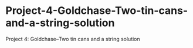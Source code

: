 # Project-4-Goldchase-Two-tin-cans-and-a-string-solution
Project 4: Goldchase–Two tin cans and a string solution
